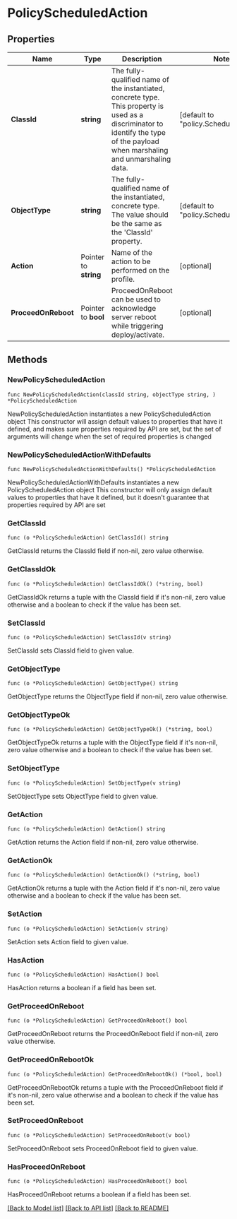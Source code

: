 # PolicyScheduledAction

## Properties

Name | Type | Description | Notes
------------ | ------------- | ------------- | -------------
**ClassId** | **string** | The fully-qualified name of the instantiated, concrete type. This property is used as a discriminator to identify the type of the payload when marshaling and unmarshaling data. | [default to "policy.ScheduledAction"]
**ObjectType** | **string** | The fully-qualified name of the instantiated, concrete type. The value should be the same as the &#39;ClassId&#39; property. | [default to "policy.ScheduledAction"]
**Action** | Pointer to **string** | Name of the action to be performed on the profile. | [optional] 
**ProceedOnReboot** | Pointer to **bool** | ProceedOnReboot can be used to acknowledge server reboot while triggering deploy/activate. | [optional] 

## Methods

### NewPolicyScheduledAction

`func NewPolicyScheduledAction(classId string, objectType string, ) *PolicyScheduledAction`

NewPolicyScheduledAction instantiates a new PolicyScheduledAction object
This constructor will assign default values to properties that have it defined,
and makes sure properties required by API are set, but the set of arguments
will change when the set of required properties is changed

### NewPolicyScheduledActionWithDefaults

`func NewPolicyScheduledActionWithDefaults() *PolicyScheduledAction`

NewPolicyScheduledActionWithDefaults instantiates a new PolicyScheduledAction object
This constructor will only assign default values to properties that have it defined,
but it doesn't guarantee that properties required by API are set

### GetClassId

`func (o *PolicyScheduledAction) GetClassId() string`

GetClassId returns the ClassId field if non-nil, zero value otherwise.

### GetClassIdOk

`func (o *PolicyScheduledAction) GetClassIdOk() (*string, bool)`

GetClassIdOk returns a tuple with the ClassId field if it's non-nil, zero value otherwise
and a boolean to check if the value has been set.

### SetClassId

`func (o *PolicyScheduledAction) SetClassId(v string)`

SetClassId sets ClassId field to given value.


### GetObjectType

`func (o *PolicyScheduledAction) GetObjectType() string`

GetObjectType returns the ObjectType field if non-nil, zero value otherwise.

### GetObjectTypeOk

`func (o *PolicyScheduledAction) GetObjectTypeOk() (*string, bool)`

GetObjectTypeOk returns a tuple with the ObjectType field if it's non-nil, zero value otherwise
and a boolean to check if the value has been set.

### SetObjectType

`func (o *PolicyScheduledAction) SetObjectType(v string)`

SetObjectType sets ObjectType field to given value.


### GetAction

`func (o *PolicyScheduledAction) GetAction() string`

GetAction returns the Action field if non-nil, zero value otherwise.

### GetActionOk

`func (o *PolicyScheduledAction) GetActionOk() (*string, bool)`

GetActionOk returns a tuple with the Action field if it's non-nil, zero value otherwise
and a boolean to check if the value has been set.

### SetAction

`func (o *PolicyScheduledAction) SetAction(v string)`

SetAction sets Action field to given value.

### HasAction

`func (o *PolicyScheduledAction) HasAction() bool`

HasAction returns a boolean if a field has been set.

### GetProceedOnReboot

`func (o *PolicyScheduledAction) GetProceedOnReboot() bool`

GetProceedOnReboot returns the ProceedOnReboot field if non-nil, zero value otherwise.

### GetProceedOnRebootOk

`func (o *PolicyScheduledAction) GetProceedOnRebootOk() (*bool, bool)`

GetProceedOnRebootOk returns a tuple with the ProceedOnReboot field if it's non-nil, zero value otherwise
and a boolean to check if the value has been set.

### SetProceedOnReboot

`func (o *PolicyScheduledAction) SetProceedOnReboot(v bool)`

SetProceedOnReboot sets ProceedOnReboot field to given value.

### HasProceedOnReboot

`func (o *PolicyScheduledAction) HasProceedOnReboot() bool`

HasProceedOnReboot returns a boolean if a field has been set.


[[Back to Model list]](../README.md#documentation-for-models) [[Back to API list]](../README.md#documentation-for-api-endpoints) [[Back to README]](../README.md)



